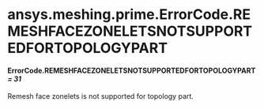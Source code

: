 # ansys.meshing.prime.ErrorCode.REMESHFACEZONELETSNOTSUPPORTEDFORTOPOLOGYPART



#### ErrorCode.REMESHFACEZONELETSNOTSUPPORTEDFORTOPOLOGYPART *= 31*

Remesh face zonelets is not supported for topology part.

<!-- !! processed by numpydoc !! -->
